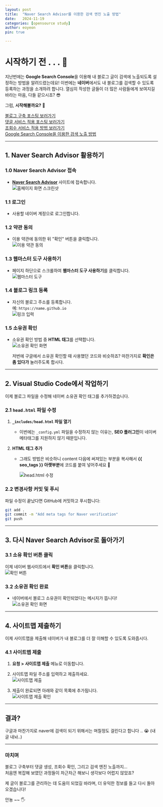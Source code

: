 ```yaml
---
layout: post
title:  "Naver Search Advisor를 이용한 검색 엔진 노출 방법"
date:   2024-11-19
categories: [opensource study]
author: eoyeon
pin: true

---
```


# 시작하기 전 . . . 🍊

지난번에는 **Google Search Console**을 이용해 내 블로그 글이 검색에 노출되도록 설정하는 방법을 알려드렸는데요! 이번에는 **네이버**에서도 내 블로그를 검색할 수 있도록 등록하는 과정을 소개하려 합니다. 열심히 작성한 글들이 더 많은 사람들에게 보여지길 바라는 마음, 다들 같으시죠? 😎  

그럼, **시작해볼까요?** 🎁  

[블로그 구축 포스팅 보러가기](https://eo-yeon.github.io/posts/first/)  
[댓글 서비스 적용 포스팅 보러가기](https://eo-yeon.github.io/posts/comment/)  
[조회수 서비스 적용 방법 보러가기](https://eo-yeon.github.io/posts/goatcounter/)  
[Google Search Console을 이용한 검색 노출 방법](https://eo-yeon.github.io/posts/google/)  

---

## 1. Naver Search Advisor 활용하기  

### 1.0 Naver Search Advisor 접속  
- **[Naver Search Advisor](https://searchadvisor.naver.com/)** 사이트에 접속합니다.  
  ![홈페이지 화면 스크린샷](/assets/img/2024-11-19-naver_1.PNG)

### 1.1 로그인  
- 사용할 네이버 계정으로 로그인합니다.  

### 1.2 약관 동의  
- 이용 약관에 동의한 뒤 "확인" 버튼을 클릭합니다.  
  ![이용 약관 동의](/assets/img/2024-11-19-naver_2.PNG)

### 1.3 웹마스터 도구 사용하기  
- 페이지 하단으로 스크롤하여 **웹마스터 도구 사용하기**를 클릭합니다.  
  ![웹마스터 도구](/assets/img/2024-11-19-naver_3.PNG)

### 1.4 블로그 링크 등록  
- 자신의 블로그 주소를 등록합니다.  
  예: `https://name.github.io`  
  ![링크 입력](/assets/img/2024-11-19-naver_4.PNG)

### 1.5 소유권 확인  
- 소유권 확인 방법 중 **HTML 태그**를 선택합니다.  
  ![소유권 확인 화면](/assets/img/2024-11-19-naver_5.PNG)  

  저번에 구글에서 소유권 확인할 때 사용했던 코드와 비슷하죠?
  마찬가지로 **확인은 좀 있다가** 눌러주도록 합시다. 

---

## 2. Visual Studio Code에서 작업하기  

이제 블로그 파일을 수정해 네이버 소유권 확인 태그를 추가하겠습니다.

### 2.1 `head.html` 파일 수정  
1. **`_includes/head.html` 파일 열기**  
   - 이번에는 `_config.yml` 파일을 수정하지 않는 이유는, **SEO 플러그인**이 네이버 메타태그를 지원하지 않기 때문입니다.  

2. **HTML 태그 추가**  
   - 그래도 방법은 비슷하니 content 다음에 써져있는 부분을 복사해서 **{{ seo_tags }} 아랫부분**에 코드를 붙여 넣어주세요 💨
   
     ![head.html 수정](/assets/img/2024-11-19-naver_6.PNG)

### 2.2 변경사항 커밋 및 푸시  
파일 수정이 끝났다면 GitHub에 커밋하고 푸시합니다:  

```bash
git add .
git commit -m "Add meta tags for Naver verification"
git push
```

---

## 3. 다시 Naver Search Advisor로 돌아가기  

### 3.1 소유 확인 버튼 클릭  
이제 네이버 웹사이트에서 **확인 버튼**을 클릭합니다.  
![확인 버튼](/assets/img/2024-11-19-naver_5.PNG)

### 3.2 소유권 확인 완료  
- 네이버에서 블로그 소유권이 확인되었다는 메시지가 뜹니다!  
  ![소유권 확인 화면](/assets/img/2024-11-19-naver_7.PNG)

---

## 4. 사이트맵 제출하기  

이제 사이트맵을 제출해 네이버가 내 블로그를 더 잘 이해할 수 있도록 도와줍시다.  

### 4.1 사이트맵 제출  
1. **요청 > 사이트맵 제출** 메뉴로 이동합니다.  
2. 사이트맵 파일 주소를 입력하고 제출하세요.  
   ![사이트맵 제출](/assets/img/2024-11-19-naver_9.PNG)

3. 제출이 완료되면 아래와 같이 목록에 추가됩니다.  
   ![사이트맵 제출 확인](/assets/img/2024-11-19-naver_10.PNG)

---

## 결과?  

구글과 마찬가지로 naver에 검색이 되기 위해서는
며칠정도 걸린다고 합니다 .. 😭 (내 글 내놔..)

---

### 마치며  

블로그 구축부터 댓글 생성, 조회수 확인, 그리고 검색 엔진 노출까지…  
처음엔 복잡해 보였던 과정들이 차근차근 해보니 생각보다 어렵지 않았죠?  

제 글이 블로그를 관리하는 데 도움이 되었길 바라며, 더 유익한 정보를 들고 다시 돌아오겠습니다!  

안뇽 ~~ 🖐️